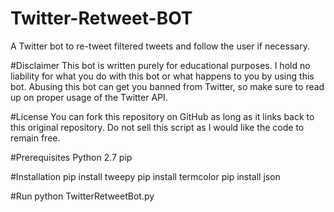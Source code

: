 # Twitter-Retweet-BOT
A Twitter bot to re-tweet filtered tweets and follow the user if necessary.


#Disclaimer
This bot is written purely for educational purposes. I hold no liability for what you do with this bot or what happens to you by using this bot. Abusing this bot can get you banned from Twitter, so make sure to read up on proper usage of the Twitter API.

#License
You can fork this repository on GitHub as long as it links back to this original repository. Do not sell this script as I would like the code to remain free.

#Prerequisites
Python 2.7
pip

#Installation
pip install tweepy 
pip install termcolor 
pip install json

#Run
python TwitterRetweetBot.py

